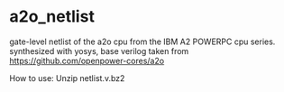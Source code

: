 # a2o_netlist
gate-level netlist of the a2o cpu from the IBM A2 POWERPC cpu series. synthesized with yosys, base verilog taken from https://github.com/openpower-cores/a2o

How to use:
Unzip netlist.v.bz2

